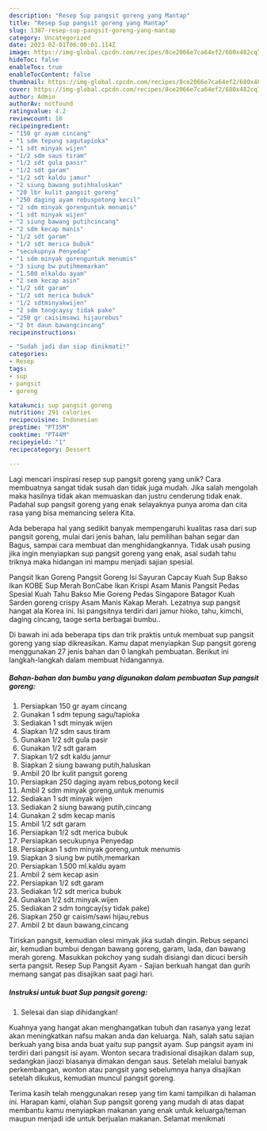 ```yaml
---
description: "Resep Sup pangsit goreng yang Mantap"
title: "Resep Sup pangsit goreng yang Mantap"
slug: 1387-resep-sup-pangsit-goreng-yang-mantap
category: Uncategorized
date: 2023-02-01T06:00:01.114Z
image: https://img-global.cpcdn.com/recipes/8ce2066e7ca64ef2/680x482cq70/sup-pangsit-goreng-foto-resep-utama.jpg
hideToc: false
enableToc: true
enableTocContent: false
thumbnail: https://img-global.cpcdn.com/recipes/8ce2066e7ca64ef2/680x482cq70/sup-pangsit-goreng-foto-resep-utama.jpg
cover: https://img-global.cpcdn.com/recipes/8ce2066e7ca64ef2/680x482cq70/sup-pangsit-goreng-foto-resep-utama.jpg
author: Admin
authorAv: notfound
ratingvalue: 4.2
reviewcount: 10
recipeingredient:
- "150 gr ayam cincang"
- "1 sdm tepung sagutapioka"
- "1 sdt minyak wijen"
- "1/2 sdm saus tiram"
- "1/2 sdt gula pasir"
- "1/2 sdt garam"
- "1/2 sdt kaldu jamur"
- "2 siung bawang putihhaluskan"
- "20 lbr kulit pangsit goreng"
- "250 daging ayam rebuspotong kecil"
- "2 sdm minyak gorenguntuk menumis"
- "1 sdt minyak wijen"
- "2 siung bawang putihcincang"
- "2 sdm kecap manis"
- "1/2 sdt garam"
- "1/2 sdt merica bubuk"
- "secukupnya Penyedap"
- "1 sdm minyak gorenguntuk menumis"
- "3 siung bw putihmemarkan"
- "1.500 mlkaldu ayam"
- "2 sem kecap asin"
- "1/2 sdt garam"
- "1/2 sdt merica bubuk"
- "1/2 sdtminyakwijen"
- "2 sdm tongcaysy tidak pake"
- "250 gr caisimsawi hijaurebus"
- "2 bt daun bawangcincang"
recipeinstructions:

- "Sudah jadi dan siap dinikmati!"
categories:
- Resep
tags:
- sup
- pangsit
- goreng

katakunci: sup pangsit goreng 
nutrition: 291 calories
recipecuisine: Indonesian
preptime: "PT35M"
cooktime: "PT44M"
recipeyield: "1"
recipecategory: Dessert

---
```





Lagi mencari inspirasi resep sup pangsit goreng yang unik? Cara membuatnya sangat tidak susah dan tidak juga mudah. Jika salah mengolah maka hasilnya tidak akan memuaskan dan justru cenderung tidak enak. Padahal sup pangsit goreng yang enak selayaknya punya aroma dan cita rasa yang bisa memancing selera Kita.





Ada beberapa hal yang sedikit banyak mempengaruhi kualitas rasa dari sup pangsit goreng, mulai dari jenis bahan, lalu pemilihan bahan segar dan Bagus, sampai cara membuat dan menghidangkannya. Tidak usah pusing jika ingin menyiapkan sup pangsit goreng yang enak,      asal sudah tahu triknya maka hidangan ini mampu menjadi sajian spesial.














Pangsit Ikan Goreng Pangsit Goreng Isi Sayuran Capcay Kuah Sup Bakso Ikan KOBE Sup Merah BonCabe Ikan Krispi Asam Manis Pangsit Pedas Spesial Kuah Tahu Bakso Mie Goreng Pedas Singapore Batagor Kuah Sarden goreng crispy Asam Manis Kakap Merah. Lezatnya sup pangsit hangat ala Korea ini. Isi pangsitnya terdiri dari jamur hioko, tahu, kimchi, daging cincang, taoge serta berbagai bumbu..






Di bawah ini ada beberapa tips dan trik praktis untuk membuat sup pangsit goreng yang siap dikreasikan. Kamu dapat menyiapkan Sup pangsit goreng menggunakan 27 jenis bahan dan 0 langkah pembuatan. Berikut ini langkah-langkah dalam membuat hidangannya.

<!--inarticleads1-->

##### Bahan-bahan dan bumbu yang digunakan dalam pembuatan Sup pangsit goreng:

1. Persiapkan 150 gr ayam cincang
1. Gunakan 1 sdm tepung sagu/tapioka
1. Sediakan 1 sdt minyak wijen
1. Siapkan 1/2 sdm saus tiram
1. Gunakan 1/2 sdt gula pasir
1. Gunakan 1/2 sdt garam
1. Siapkan 1/2 sdt kaldu jamur
1. Siapkan 2 siung bawang putih,haluskan
1. Ambil 20 lbr kulit pangsit goreng
1. Persiapkan 250 daging ayam rebus,potong kecil
1. Ambil 2 sdm minyak goreng,untuk menumis
1. Sediakan 1 sdt minyak wijen
1. Sediakan 2 siung bawang putih,cincang
1. Gunakan 2 sdm kecap manis
1. Ambil 1/2 sdt garam
1. Persiapkan 1/2 sdt merica bubuk
1. Persiapkan secukupnya Penyedap
1. Persiapkan 1 sdm minyak goreng,untuk menumis
1. Siapkan 3 siung bw putih,memarkan
1. Persiapkan 1.500 ml.kaldu ayam
1. Ambil 2 sem kecap asin
1. Persiapkan 1/2 sdt garam
1. Sediakan 1/2 sdt merica bubuk
1. Gunakan 1/2 sdt.minyak.wijen
1. Sediakan 2 sdm tongcay(sy tidak pake)
1. Siapkan 250 gr caisim/sawi hijau,rebus
1. Ambil 2 bt daun bawang,cincang


Tiriskan pangsit, kemudian olesi minyak jika sudah dingin. Rebus sepanci air, kemudian bumbui dengan bawang goreng, garam, lada, dan bawang merah goreng. Masukkan pokchoy yang sudah disiangi dan dicuci bersih serta pangsit. Resep Sup Pangsit Ayam - Sajian berkuah hangat dan gurih memang sangat pas disajikan saat pagi hari. 

<!--inarticleads2-->

##### Instruksi untuk buat Sup pangsit goreng:


1. Selesai dan siap dihidangkan!

Kuahnya yang hangat akan menghangatkan tubuh dan rasanya yang lezat akan meningkatkan nafsu makan anda dan keluarga. Nah, salah satu sajian berkuah yang bisa anda buat yaitu sup pangsit ayam. Sup pangsit ayam ini terdiri dari pangsit isi ayam. Wonton secara tradisional disajikan dalam sup, sedangkan jiaozi biasanya dimakan dengan saus. Setelah melalui banyak perkembangan, wonton atau pangsit yang sebelumnya hanya disajikan setelah dikukus, kemudian muncul pangsit goreng. 

Terima kasih telah menggunakan resep yang tim kami tampilkan di halaman ini. Harapan kami, olahan Sup pangsit goreng yang mudah di atas dapat membantu kamu menyiapkan makanan yang enak untuk keluarga/teman maupun menjadi ide untuk berjualan makanan. Selamat menikmati
